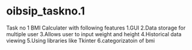 # oibsip_taskno.1
Task no 1  BMI Calculater with following features
1.GUI
2.Data storage for multiple user
3.Allows user to input weight and height
4.Historical data viewing
5.Using libraries like Tkinter
6.categorizatoin of bmi
